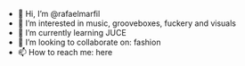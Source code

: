 - 👋 Hi, I’m @rafaelmarfil
- 👀 I’m interested in music, grooveboxes, fuckery and visuals
- 🌱 I’m currently learning JUCE
- 💞️ I’m looking to collaborate on: fashion
- 📫 How to reach me: here
